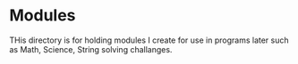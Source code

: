 # Modules

THis directory is for holding modules I create for use in programs later such as Math, Science, String solving challanges. 